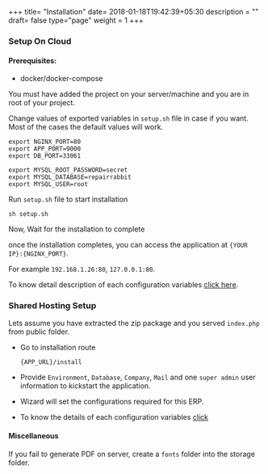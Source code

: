 +++
title= "Installation"
date= 2018-01-18T19:42:39+05:30
description = ""
draft= false
type="page"
weight = 1
+++

### Setup On Cloud

#### Prerequisites:

* docker/docker-compose

You must have added the project on your server/machine and you are in root of your project.

Change values of exported variables in `setup.sh` file in case if you want. Most of the cases the default values will work.

```
export NGINX_PORT=80
export APP_PORT=9000
export DB_PORT=33061

export MYSQL_ROOT_PASSWORD=secret
export MYSQL_DATABASE=repairrabbit
export MYSQL_USER=root
```

Run `setup.sh` file to start installation

```
sh setup.sh
```

Now, Wait for the installation to complete

once the installation completes, you can access the application at `{YOUR IP}:{NGINX_PORT}`.

For example `192.168.1.26:80`, `127.0.0.1:80`.

To know detail description of each configuration variables [click here](/installation-using-wizard/).

### Shared Hosting Setup

Lets assume you have extracted the zip package and you served `index.php` from public folder.

* Go to installation route

  ```
  {APP_URL}/install
  ```

* Provide `Environment`, `Database`, `Company`, `Mail` and one `super admin` user information to kickstart the application.

* Wizard will set the configurations required for this ERP.

* To know the details of each configuration variables [click](/installation-using-wizard/)


#### Miscellaneous

If you fail to generate PDF on server, create a `fonts` folder into the storage folder.
